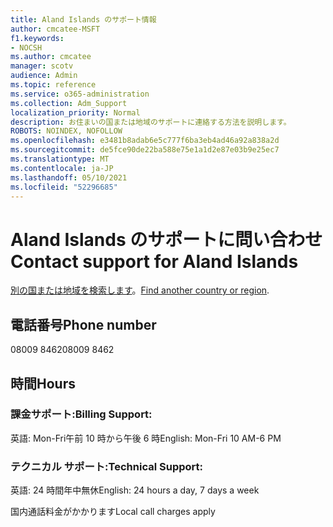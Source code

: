 ```yaml
---
title: Aland Islands のサポート情報
author: cmcatee-MSFT
f1.keywords:
- NOCSH
ms.author: cmcatee
manager: scotv
audience: Admin
ms.topic: reference
ms.service: o365-administration
ms.collection: Adm_Support
localization_priority: Normal
description: お住まいの国または地域のサポートに連絡する方法を説明します。
ROBOTS: NOINDEX, NOFOLLOW
ms.openlocfilehash: e3481b8adab6e5c777f6ba3eb4ad46a92a838a2d
ms.sourcegitcommit: de5fce90de22ba588e75e1a1d2e87e03b9e25ec7
ms.translationtype: MT
ms.contentlocale: ja-JP
ms.lasthandoff: 05/10/2021
ms.locfileid: "52296685"
---
```

# <a name="contact-support-for-aland-islands"></a><span data-ttu-id="0c683-103">Aland Islands のサポートに問い合わせ</span><span class="sxs-lookup"><span data-stu-id="0c683-103">Contact support for Aland Islands</span></span>

<span data-ttu-id="0c683-104">[別の国または地域を検索します](../../business-video/get-help-support.md)。</span><span class="sxs-lookup"><span data-stu-id="0c683-104">[Find another country or region](../../business-video/get-help-support.md).</span></span>

## <a name="phone-number"></a><span data-ttu-id="0c683-105">電話番号</span><span class="sxs-lookup"><span data-stu-id="0c683-105">Phone number</span></span>
<span data-ttu-id="0c683-106">08009 8462</span><span class="sxs-lookup"><span data-stu-id="0c683-106">08009 8462</span></span>

## <a name="hours"></a><span data-ttu-id="0c683-107">時間</span><span class="sxs-lookup"><span data-stu-id="0c683-107">Hours</span></span>
### <a name="billing-support"></a><span data-ttu-id="0c683-108">課金サポート:</span><span class="sxs-lookup"><span data-stu-id="0c683-108">Billing Support:</span></span>

<span data-ttu-id="0c683-109">英語: Mon-Fri午前 10 時から午後 6 時</span><span class="sxs-lookup"><span data-stu-id="0c683-109">English: Mon-Fri 10 AM-6 PM</span></span>

### <a name="technical-support"></a><span data-ttu-id="0c683-110">テクニカル サポート:</span><span class="sxs-lookup"><span data-stu-id="0c683-110">Technical Support:</span></span>

<span data-ttu-id="0c683-111">英語: 24 時間年中無休</span><span class="sxs-lookup"><span data-stu-id="0c683-111">English: 24 hours a day, 7 days a week</span></span>

<span data-ttu-id="0c683-112">国内通話料金がかかります</span><span class="sxs-lookup"><span data-stu-id="0c683-112">Local call charges apply</span></span>
